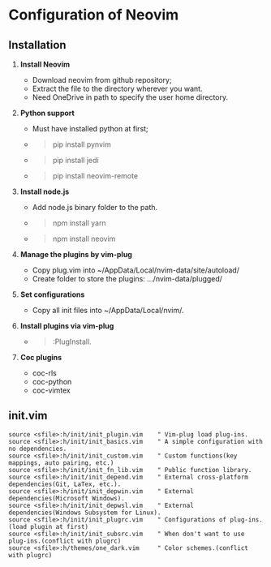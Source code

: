 # Configuration of Neovim

## Installation
1. **Install Neovim**
   * Download neovim from github repository;
   * Extract the file to the directory wherever you want.
   * Need OneDrive in path to specify the user home directory.

2. **Python support**
   * Must have installed python at first;
   * > pip install pynvim
   * > pip install jedi
   * > pip install neovim-remote

3. **Install node.js**
   * Add node.js binary folder to the path.
   * > npm install yarn
   * > npm install neovim

4. **Manage the plugins by vim-plug**
   * Copy plug.vim into ~/AppData/Local/nvim-data/site/autoload/
   * Create folder to store the plugins: .../nvim-data/plugged/

5. **Set configurations**
   * Copy all init files into ~/AppData/Local/nvim/.

6. **Install plugins via vim-plug**
   * > :PlugInstall.

7. **Coc plugins**
   * coc-rls
   * coc-python
   * coc-vimtex

## init.vim

``` vim
source <sfile>:h/init/init_plugin.vim    " Vim-plug load plug-ins.
source <sfile>:h/init/init_basics.vim    " A simple configuration with no dependencies.
source <sfile>:h/init/init_custom.vim    " Custom functions(key mappings, auto pairing, etc.)
source <sfile>:h/init/init_fn_lib.vim    " Public function library.
source <sfile>:h/init/init_depend.vim    " External cross-platform dependencies(Git, LaTex, etc.).
source <sfile>:h/init/init_depwin.vim    " External dependencies(Microsoft Windows).
source <sfile>:h/init/init_depwsl.vim    " External dependencies(Windows Subsystem for Linux).
source <sfile>:h/init/init_plugrc.vim    " Configurations of plug-ins.(load plugin at first)
source <sfile>:h/init/init_subsrc.vim    " When don't want to use plug-ins.(conflict with plugrc)
source <sfile>:h/themes/one_dark.vim     " Color schemes.(conflict with plugrc)
```

